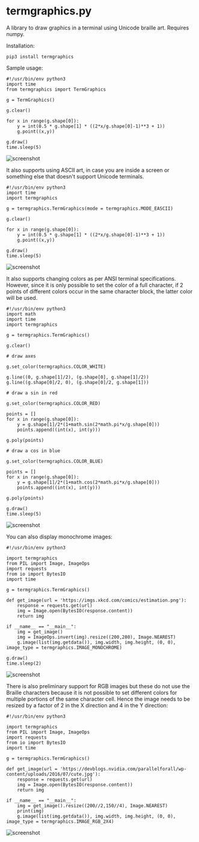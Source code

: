 # termgraphics.py

A library to draw graphics in a terminal using Unicode braille art. Requires numpy.

Installation:
```
pip3 install termgraphics
```

Sample usage:

```
#!/usr/bin/env python3
import time
from termgraphics import TermGraphics

g = TermGraphics()

g.clear()

for x in range(g.shape[0]):
    y = int(0.5 * g.shape[1] * ((2*x/g.shape[0]-1)**3 + 1))
    g.point((x,y))

g.draw()
time.sleep(5)
```

![screenshot](/screenshot0.png?raw=true "screenshot")

It also supports using ASCII art, in case you are inside a screen or something else that doesn't
support Unicode terminals.

```
#!/usr/bin/env python3
import time
import termgraphics

g = termgraphics.TermGraphics(mode = termgraphics.MODE_EASCII)

g.clear()

for x in range(g.shape[0]):
    y = int(0.5 * g.shape[1] * ((2*x/g.shape[0]-1)**3 + 1))
    g.point((x,y))

g.draw()
time.sleep(5)
```

![screenshot](/screenshot1.png?raw=true "screenshot")

It also supports changing colors as per ANSI terminal specifications. However, since it is only possible to set the color of a full character, if 2 points of different colors occur in the same character block, the latter color will be used.

```
#!/usr/bin/env python3
import math
import time
import termgraphics

g = termgraphics.TermGraphics()

g.clear()

# draw axes

g.set_color(termgraphics.COLOR_WHITE)

g.line((0, g.shape[1]/2), (g.shape[0], g.shape[1]/2))
g.line((g.shape[0]/2, 0), (g.shape[0]/2, g.shape[1]))

# draw a sin in red

g.set_color(termgraphics.COLOR_RED)

points = []
for x in range(g.shape[0]):
    y = g.shape[1]/2*(1+math.sin(2*math.pi*x/g.shape[0]))
    points.append((int(x), int(y)))

g.poly(points)

# draw a cos in blue

g.set_color(termgraphics.COLOR_BLUE)

points = []
for x in range(g.shape[0]):
    y = g.shape[1]/2*(1+math.cos(2*math.pi*x/g.shape[0]))
    points.append((int(x), int(y)))

g.poly(points)

g.draw()
time.sleep(5)
```

![screenshot](/screenshot2.png?raw=true "screenshot")

You can also display monochrome images:
```
#!/usr/bin/env python3

import termgraphics
from PIL import Image, ImageOps
import requests
from io import BytesIO
import time

g = termgraphics.TermGraphics()

def get_image(url = 'https://imgs.xkcd.com/comics/estimation.png'):
    response = requests.get(url)
    img = Image.open(BytesIO(response.content))
    return img

if __name__ == "__main__":
    img = get_image()
    img = ImageOps.invert(img).resize((200,280), Image.NEAREST)
    g.image(list(img.getdata()), img.width, img.height, (0, 0), image_type = termgraphics.IMAGE_MONOCHROME)

g.draw()
time.sleep(2)
```

![screenshot](/screenshot3.png?raw=true "screenshot")

There is also preliminary support for RGB images but these do not use the Braille characters because it is not possible to set different colors for multiple portions of the same character cell. Hence the image needs to be resized by a factor of 2 in the X direction and 4 in the Y direction:

```
#!/usr/bin/env python3

import termgraphics
from PIL import Image, ImageOps
import requests
from io import BytesIO
import time

g = termgraphics.TermGraphics()

def get_image(url = 'https://devblogs.nvidia.com/parallelforall/wp-content/uploads/2016/07/cute.jpg'):
    response = requests.get(url)
    img = Image.open(BytesIO(response.content))
    return img

if __name__ == "__main__":
    img = get_image().resize((200//2,150//4), Image.NEAREST)
    print(img)
    g.image(list(img.getdata()), img.width, img.height, (0, 0), image_type = termgraphics.IMAGE_RGB_2X4)
```

![screenshot](/screenshot4.png?raw=true "screenshot")

